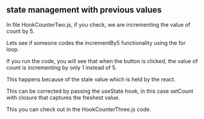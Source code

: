 ## state management with previous values

In file HookCounterTwo.js, if you check, we are incrementing the value of count by 5. 

Lets see if someone codes the incrementBy5 functionality using the for loop.

If you run the code, you will see that when the button is clicked, the value of count is incrementing by only 1 instead of 5. 

This happens because of the stale value which is held by the react. 

This can be corrected by passing the useState hook, in this case setCount with closure that captures the freshest value. 

This you can check out in the HookCounterThree.js code.
